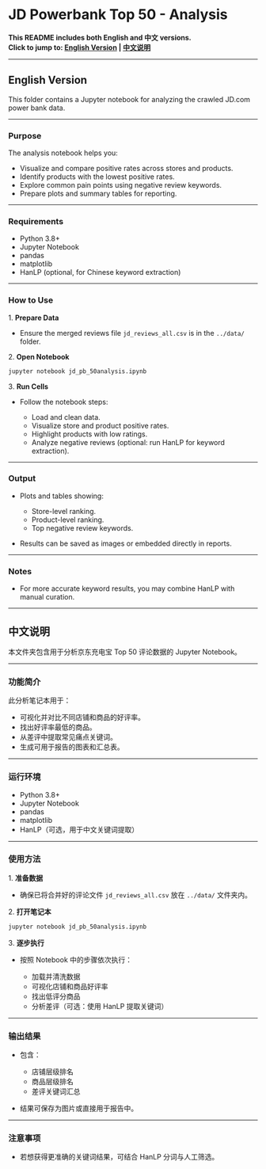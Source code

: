 # JD Powerbank Top 50 - Analysis

**This README includes both English and 中文 versions.**  
**Click to jump to: [English Version](#english-version) | [中文说明](#中文说明)**

---

## English Version

This folder contains a Jupyter notebook for analyzing the crawled JD.com power bank data.

---

### Purpose

The analysis notebook helps you:
- Visualize and compare positive rates across stores and products.
- Identify products with the lowest positive rates.
- Explore common pain points using negative review keywords.
- Prepare plots and summary tables for reporting.

---

### Requirements

- Python 3.8+
- Jupyter Notebook
- pandas
- matplotlib
- HanLP (optional, for Chinese keyword extraction)

---

### How to Use

1️. **Prepare Data**

* Ensure the merged reviews file `jd_reviews_all.csv` is in the `../data/` folder.

2️. **Open Notebook**

```bash
jupyter notebook jd_pb_50analysis.ipynb
````

3️. **Run Cells**

* Follow the notebook steps:

  * Load and clean data.
  * Visualize store and product positive rates.
  * Highlight products with low ratings.
  * Analyze negative reviews (optional: run HanLP for keyword extraction).

---

### Output

* Plots and tables showing:

  * Store-level ranking.
  * Product-level ranking.
  * Top negative review keywords.

* Results can be saved as images or embedded directly in reports.

---

### Notes

* For more accurate keyword results, you may combine HanLP with manual curation.

---

## 中文说明

本文件夹包含用于分析京东充电宝 Top 50 评论数据的 Jupyter Notebook。

---

### 功能简介

此分析笔记本用于：

* 可视化并对比不同店铺和商品的好评率。
* 找出好评率最低的商品。
* 从差评中提取常见痛点关键词。
* 生成可用于报告的图表和汇总表。

---

### 运行环境

* Python 3.8+
* Jupyter Notebook
* pandas
* matplotlib
* HanLP（可选，用于中文关键词提取）

---

### 使用方法

1️. **准备数据**

* 确保已将合并好的评论文件 `jd_reviews_all.csv` 放在 `../data/` 文件夹内。

2️. **打开笔记本**

```bash
jupyter notebook jd_pb_50analysis.ipynb
```

3️. **逐步执行**

* 按照 Notebook 中的步骤依次执行：

  * 加载并清洗数据
  * 可视化店铺和商品好评率
  * 找出低评分商品
  * 分析差评（可选：使用 HanLP 提取关键词）

---

### 输出结果

* 包含：

  * 店铺层级排名
  * 商品层级排名
  * 差评关键词汇总

* 结果可保存为图片或直接用于报告中。

---

### 注意事项

* 若想获得更准确的关键词结果，可结合 HanLP 分词与人工筛选。

